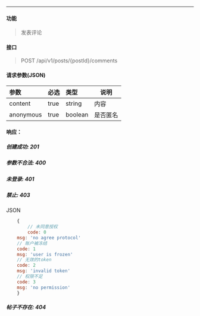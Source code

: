 -----------

#### 功能

> 发表评论

#### 接口

> POST  /api/v1/posts/{postId}/comments

#### 请求参数(JSON)

|参数|必选|类型|说明|
|:----- |:-------|:-----|----- |
|content |true |string|内容|
|anonymous |true |boolean|是否匿名|

#### 响应：
##### 创建成功: 201
##### 参数不合法: 400
##### 未登录: 401
##### 禁止: 403
JSON
```js
	{
		// 未同意授权
		code: 0
    msg: 'no agree protocol'
    // 账户被冻结
    code: 1
    msg: 'user is frozen'
    // 无效的token
    code: 2
    msg: 'invalid token'
    // 权限不足
    code: 3
    msg: 'no permission'
	}
```
##### 帖子不存在: 404


